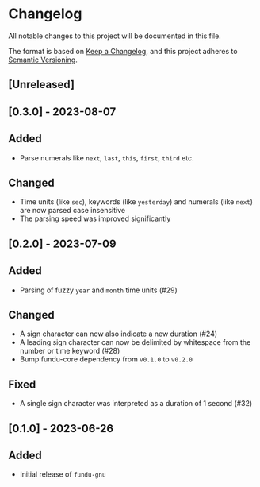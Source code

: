 <!-- spell-checker: ignore millis -->

<!--
 Copyright (c) 2023 Joining7943 <joining@posteo.de>

 This software is released under the MIT License.
 https://opensource.org/licenses/MIT
-->

<!--
Types of changes:
Added: for new features.
Changed: for changes in existing functionality.
Deprecated: for soon-to-be removed features.
Removed: for now removed features.
Fixed: for any bug fixes.
Security: in case of vulnerabilities.
-->

# Changelog

All notable changes to this project will be documented in this file.

The format is based on [Keep a Changelog](https://keepachangelog.com/en/1.0.0/),
and this project adheres to [Semantic Versioning](https://semver.org/spec/v2.0.0.html).

## [Unreleased]

## [0.3.0] - 2023-08-07

## Added

* Parse numerals like `next`, `last`, `this`, `first`, `third` etc.

## Changed

* Time units (like `sec`), keywords (like `yesterday`) and numerals (like `next`) are now parsed
case insensitive
* The parsing speed was improved significantly

## [0.2.0] - 2023-07-09

## Added

* Parsing of fuzzy `year` and `month` time units (#29)

## Changed

* A sign character can now also indicate a new duration (#24)
* A leading sign character can now be delimited by whitespace from the number or time keyword (#28)
* Bump fundu-core dependency from `v0.1.0` to `v0.2.0`

## Fixed

* A single sign character was interpreted as a duration of 1 second (#32)

## [0.1.0] - 2023-06-26

## Added

* Initial release of `fundu-gnu`
